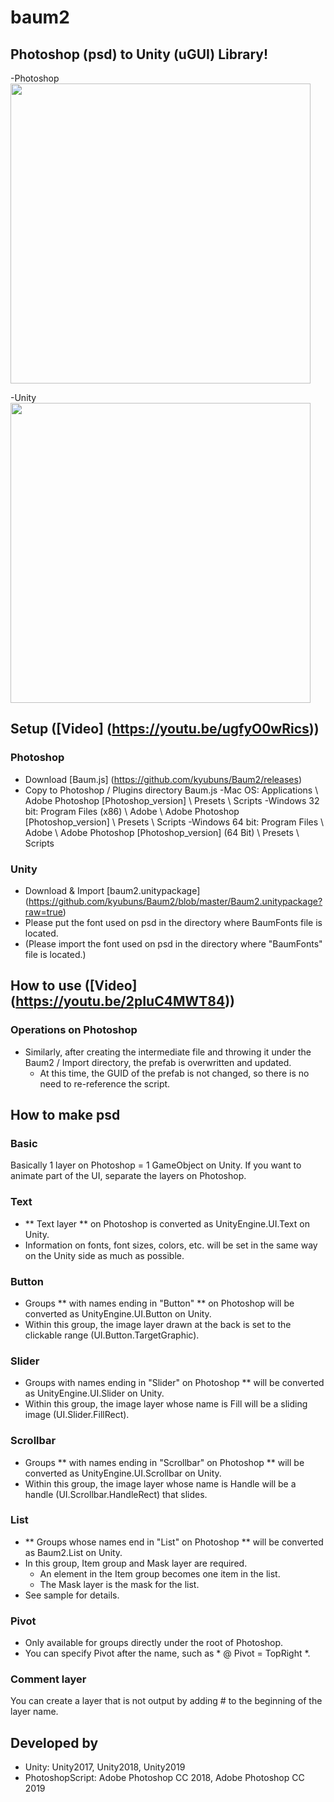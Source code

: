 baum2
=====

## Photoshop (psd) to Unity (uGUI) Library!

-Photoshop
<img src = "https://user-images.githubusercontent.com/961165/50334464-b9d5e680-054b-11e9-90ce-bfe14518d079.png" width = "480">

-Unity
<img src = "https://user-images.githubusercontent.com/961165/50334465-bb071380-054b-11e9-8c13-e7ce1fbd8a29.png" width = "480">

## Setup ([Video] (https://youtu.be/ugfyO0wRics))

### Photoshop

* Download [Baum.js] (https://github.com/kyubuns/Baum2/releases)
* Copy to Photoshop / Plugins directory Baum.js
    -Mac OS: Applications \ Adobe Photoshop [Photoshop_version] \ Presets \ Scripts
    -Windows 32 bit: Program Files (x86) \ Adobe \ Adobe Photoshop [Photoshop_version] \ Presets \ Scripts
    -Windows 64 bit: Program Files \ Adobe \ Adobe Photoshop [Photoshop_version] (64 Bit) \ Presets \ Scripts

### Unity

* Download & Import [baum2.unitypackage] (https://github.com/kyubuns/Baum2/blob/master/Baum2.unitypackage?raw=true)
* Please put the font used on psd in the directory where BaumFonts file is located.
* (Please import the font used on psd in the directory where "BaumFonts" file is located.)

## How to use ([Video] (https://youtu.be/2pIuC4MWT84))

### Operations on Photoshop 

* Similarly, after creating the intermediate file and throwing it under the Baum2 / Import directory, the prefab is overwritten and updated.
    * At this time, the GUID of the prefab is not changed, so there is no need to re-reference the script.

## How to make psd

### Basic

Basically 1 layer on Photoshop = 1 GameObject on Unity.
If you want to animate part of the UI, separate the layers on Photoshop.

### Text

* ** Text layer ** on Photoshop is converted as UnityEngine.UI.Text on Unity.
* Information on fonts, font sizes, colors, etc. will be set in the same way on the Unity side as much as possible.

### Button

* Groups ** with names ending in "Button" ** on Photoshop will be converted as UnityEngine.UI.Button on Unity.
* Within this group, the image layer drawn at the back is set to the clickable range (UI.Button.TargetGraphic).

### Slider

* Groups with names ending in "Slider" on Photoshop ** will be converted as UnityEngine.UI.Slider on Unity.
* Within this group, the image layer whose name is Fill will be a sliding image (UI.Slider.FillRect).

### Scrollbar

* Groups ** with names ending in "Scrollbar" on Photoshop ** will be converted as UnityEngine.UI.Scrollbar on Unity.
* Within this group, the image layer whose name is Handle will be a handle (UI.Scrollbar.HandleRect) that slides.

### List

* ** Groups whose names end in "List" on Photoshop ** will be converted as Baum2.List on Unity.
* In this group, Item group and Mask layer are required.
    * An element in the Item group becomes one item in the list.
    * The Mask layer is the mask for the list.
* See sample for details.

### Pivot

* Only available for groups directly under the root of Photoshop.
* You can specify Pivot after the name, such as * @ Pivot = TopRight *.

### Comment layer

You can create a layer that is not output by adding # to the beginning of the layer name.

## Developed by

* Unity: Unity2017, Unity2018, Unity2019
* PhotoshopScript: Adobe Photoshop CC 2018, Adobe Photoshop CC 2019